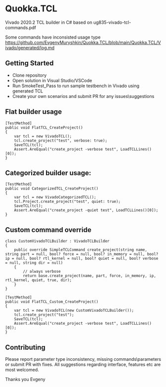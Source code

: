 # Quokka.TCL

Vivado 2020.2 TCL builder in C# based on ug835-vivado-tcl-commands.pdf

Some commands have inconsisted usage type
https://github.com/EvgenyMuryshkin/Quokka.TCL/blob/main/Quokka.TCL/Vivado/generated/log.md

## Getting Started
* Clone repository
* Open solution in Visual Studio/VSCode
* Run SmokeTest_Pass to run sample testbench in Vivado using generated TCL
* Create your own scenarios and submit PR for any issues\suggestions

## Flat builder usage
```
[TestMethod]
public void FlatTCL_CreateProject()
{
    var tcl = new VivadoTCL();
    tcl.create_project("test", verbose: true);
    SaveTCL(tcl);
    Assert.AreEqual("create_project -verbose test", LoadTCLLines()[0]);
}
```

## Categorized builder usage:
```
[TestMethod]
public void CategorizedTCL_CreateProject()
{
    var tcl = new VivadoCategorizedTCL();
    tcl.Project.create_project("test", quiet: true);
    SaveTCL(tcl);
    Assert.AreEqual("create_project -quiet test", LoadTCLLines()[0]);
}
```

## Custom command override
```
class CustomVivadoTCLBuilder : VivadoTCLBuilder
{
    public override SimpleTCLCommand create_project(string name, string part = null, bool? force = null, bool? in_memory = null, bool? ip = null, bool? rtl_kernel = null, bool? quiet = null, bool? verbose = null, string dir = null)
    {
        // always verbose
        return base.create_project(name, part, force, in_memory, ip, rtl_kernel, quiet, true, dir);
    }
}

[TestMethod]
public void FlatTCL_Custom_CreateProject()
{
    var tcl = new VivadoTCL(new CustomVivadoTCLBuilder());
    tcl.create_project("test");
    SaveTCL(tcl);
    Assert.AreEqual("create_project -verbose test", LoadTCLLines()[0]);
}
```

## Contributing
Please report parameter type inconsistency, missing commands\parameters or submit PR with fixes.
All suggestions regarding interface, features etc are most welcomed.

Thanks you
Evgeny
